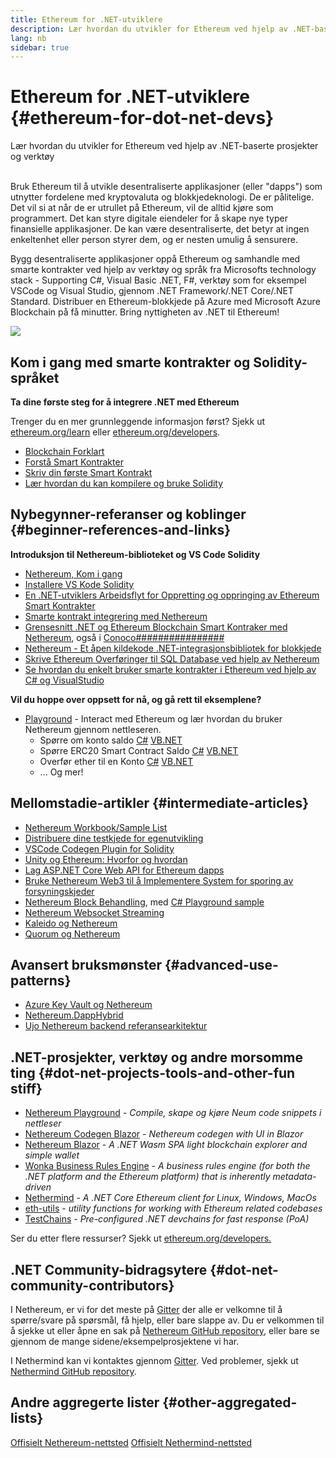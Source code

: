 ```yaml
---
title: Ethereum for .NET-utviklere
description: Lær hvordan du utvikler for Ethereum ved hjelp av .NET-baserte prosjekter og verktøy
lang: nb
sidebar: true
---
```


# Ethereum for .NET-utviklere {#ethereum-for-dot-net-devs}

<div class="featured">Lær hvordan du utvikler for Ethereum ved hjelp av .NET-baserte prosjekter og verktøy</div><br/>

Bruk Ethereum til å utvikle desentraliserte applikasjoner (eller "dapps") som utnytter fordelene med kryptovaluta og blokkjedeknologi. De er pålitelige. Det vil si at når de er utrullet på Ethereum, vil de alltid kjøre som programmert. Det kan styre digitale eiendeler for å skape nye typer finansielle applikasjoner. De kan være desentraliserte, det betyr at ingen enkeltenhet eller person styrer dem, og er nesten umulig å sensurere.

Bygg desentraliserte applikasjoner oppå Ethereum og samhandle med smarte kontrakter ved hjelp av verktøy og språk fra Microsofts technology stack - Supporting C#, Visual Basic .NET, F#, verktøy som for eksempel VSCode og Visual Studio, gjennom .NET Framework/.NET Core/.NET Standard. Distribuer en Ethereum-blokkjede på Azure med Microsoft Azure Blockchain på få minutter. Bring nyttigheten av .NET til Ethereum!

<img src="https://raw.githubusercontent.com/Nethereum/Nethereum/master/logos/logo192x192t.png" />

## Kom i gang med smarte kontrakter og Solidity-språket

**Ta dine første steg for å integrere .NET med Ethereum**

Trenger du en mer grunnleggende informasjon først? Sjekk ut [ethereum.org/learn](/learn/) eller [ethereum.org/developers](/developers/).

- [Blockchain Forklart](https://kauri.io/article/d55684513211466da7f8cc03987607d5/blockchain-explained)
- [Forstå Smart Kontrakter](https://kauri.io/article/e4f66c6079e74a4a9b532148d3158188/ethereum-101-part-5-the-smart-contract)
- [Skriv din første Smart Kontrakt](https://kauri.io/article/124b7db1d0cf4f47b414f8b13c9d66e2/remix-ide-your-first-smart-contract)
- [Lær hvordan du kan kompilere og bruke Solidity](https://kauri.io/article/973c5f54c4434bb1b0160cff8c695369/understanding-smart-contract-compilation-and-deployment)

## Nybegynner-referanser og koblinger {#beginner-references-and-links}

**Introduksjon til Nethereum-biblioteket og VS Code Solidity**

- [Nethereum, Kom i gang](https://docs.nethereum.com/en/latest/getting-started/)
- [Installere VS Kode Solidity](https://marketplace.visualstudio.com/items?itemName=JuanBlanco.solidity)
- [En .NET-utviklers Arbeidsflyt for Oppretting og oppringing av Ethereum Smart Kontrakter](https://medium.com/coinmonks/a-net-developers-workflow-for-creating-and-calling-ethereum-smart-contracts-44714f191db2)
- [Smarte kontrakt integrering med Nethereum](https://kauri.io/article/b54334b0695342c1bbe161c4c4467b50/smart-contracts-integration-with-nethereum)
- [Grensesnitt .NET og Ethereum Blockchain Smart Kontraker med Nethereum](https://medium.com/my-blockchain-development-daily-journey/interfacing-net-and-ethereum-blockchain-smart-contracts-with-nethereum-2fa3729ac933), også i [Conoco################](https://medium.com/my-blockchain-development-daily-journey/%E4%BD%BF%E7%94%A8nethereum%E9%80%A3%E6%8E%A5-net%E5%92%8C%E4%BB%A5%E5%A4%AA%E7%B6%B2%E5%8D%80%E5%A1%8A%E9%8F%88%E6%99%BA%E8%83%BD%E5%90%88%E7%B4%84-4a96d35ad1e1)
- [Nethereum - Et åpen kildekode .NET-integrasjonsbibliotek for blokkjede](https://kauri.io/article/d15dfd4903f149cdb84b3ce666103b52/v1/nethereum-an-open-source-.net-integration-library-for-blockchain)
- [Skrive Ethereum Overføringer til SQL Database ved hjelp av Nethereum](https://medium.com/coinmonks/writing-ethereum-transactions-to-sql-database-using-nethereum-fd94e0e4fa36)
- [Se hvordan du enkelt bruker smarte kontrakter i Ethereum ved hjelp av C# og VisualStudio](https://koukia.ca/deploy-ethereum-smart-contracts-using-c-and-visualstudio-5be188ae928c) <br/>

**Vil du hoppe over oppsett for nå, og gå rett til eksemplene?**

- [Playground](http://playground.nethereum.com/) - Interact med Ethereum og lær hvordan du bruker Nethereum gjennom nettleseren.
  - Spørre om konto saldo [C#](http://playground.nethereum.com/csharp/id/1001) [VB.NET](http://playground.nethereum.com/vb/id/2001)
  - Spørre ERC20 Smart Contract Saldo [C#](http://playground.nethereum.com/csharp/id/1005) [VB.NET](http://playground.nethereum.com/vb/id/2004)
  - Overfør ether til en Konto [C#](http://playground.nethereum.com/csharp/id/1003) [VB.NET](http://playground.nethereum.com/vb/id/2003)
  - ... Og mer!

## Mellomstadie-artikler {#intermediate-articles}

- [Nethereum Workbook/Sample List](http://docs.nethereum.com/en/latest/Nethereum.Workbooks/docs/)
- [Distribuere dine testkjede for egenutvikling](https://github.com/Nethereum/Testchains)
- [VSCode Codegen Plugin for Solidity](https://docs.nethereum.com/en/latest/nethereum-codegen-vscodesolidity/)
- [Unity og Ethereum: Hvorfor og hvordan](https://www.raywenderlich.com/5509-unity-and-ethereum-why-and-how)
- [Lag ASP.NET Core Web API for Ethereum dapps](https://tech-mint.com/create-asp-net-core-web-api-for-ethereum-dapps/)
- [Bruke Nethereum Web3 til å Implementere System for sporing av forsyningskjeder](http://blog.pomiager.com/post/using-nethereum-web3-to-implement-a-supply-chain-traking-system4)
- [Nethereum Block Behandling](https://nethereum.readthedocs.io/en/latest/nethereum-block-processing-detail/), med [C# Playground sample](http://playground.nethereum.com/csharp/id/1025)
- [Nethereum Websocket Streaming](https://nethereum.readthedocs.io/en/latest/nethereum-subscriptions-streaming/)
- [Kaleido og Nethereum](https://kaleido.io/kaleido-and-nethereum/)
- [Quorum og Nethereum](https://github.com/Nethereum/Nethereum/blob/master/src/Nethereum.Quorum/README.md)

## Avansert bruksmønster {#advanced-use-patterns}

- [Azure Key Vault og Nethereum](https://github.com/Azure-Samples/bc-community-samples/tree/master/akv-nethereum)
- [Nethereum.DappHybrid](https://github.com/Nethereum/Nethereum.DappHybrid)
- [Ujo Nethereum backend referansearkitektur](https://docs.nethereum.com/en/latest/nethereum-ujo-backend-sample/)

## .NET-prosjekter, verktøy og andre morsomme ting {#dot-net-projects-tools-and-other-fun stiff}

- [Nethereum Playground](http://playground.nethereum.com/) - _Compile, skape og kjøre Neum code snippets i nettleser_
- [Nethereum Codegen Blazor](https://github.com/Nethereum/Nethereum.CodeGen.Blazor) - _Nethereum codegen with UI in Blazor_
- [Nethereum Blazor](https://github.com/Nethereum/NethereumBlazor) - _A .NET Wasm SPA light blockchain explorer and simple wallet_
- [Wonka Business Rules Engine](https://docs.nethereum.com/en/latest/wonka/) - _A business rules engine (for both the .NET platform and the Ethereum platform) that is inherently metadata-driven_
- [Nethermind](https://github.com/NethermindEth/nethermind) - _A .NET Core Ethereum client for Linux, Windows, MacOs_
- [eth-utils](https://github.com/ethereum/eth-utils/) - _utility functions for working with Ethereum related codebases_
- [TestChains](https://github.com/Nethereum/TestChains) - _Pre-configured .NET devchains for fast response (PoA)_

Ser du etter flere ressurser? Sjekk ut [ethereum.org/developers.](/developers/)

## .NET Community-bidragsytere {#dot-net-community-contributors}

I Nethereum, er vi for det meste på [Gitter](https://gitter.im/Nethereum/Nethereum) der alle er velkomne til å spørre/svare på spørsmål, få hjelp, eller bare slappe av. Du er velkommen til å sjekke ut eller åpne en sak på [Nethereum GitHub repository](https://github.com/Nethereum), eller bare se gjennom de mange sidene/eksempelprosjektene vi har.

I Nethermind kan vi kontaktes gjennom [Gitter](https://gitter.im/nethermindeth/nethermind). Ved problemer, sjekk ut [Nethermind GitHub repository](https://github.com/NethermindEth/nethermind).

## Andre aggregerte lister {#other-aggregated-lists}

[Offisielt Nethereum-nettsted](https://nethereum.com/) [Offisielt Nethermind-nettsted](https://nethermind.io/)
